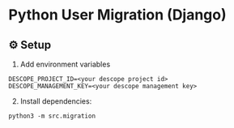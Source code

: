 # Python User Migration (Django)

## ⚙️ Setup

1. Add environment variables

```
DESCOPE_PROJECT_ID=<your descope project id>
DESCOPE_MANAGEMENT_KEY=<your descope management key>
```

2. Install dependencies:

```
python3 -m src.migration
```
